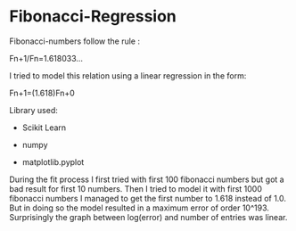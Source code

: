 # Fibonacci-Regression
Fibonacci-numbers follow the rule :

Fn+1/Fn=1.618033...

I tried to model this relation using a linear regression in the form:

Fn+1=(1.618)Fn+0

Library used:

  * Scikit Learn
  
  * numpy
  
  * matplotlib.pyplot
  
  
During the fit process I first tried with first 100 fibonacci numbers but got a bad result for first 10 numbers.
Then I tried to model it with first 1000 fibonacci numbers I managed to get the first number to 1.618 instead of 1.0.
But in doing so the model resulted in a maximum error of order 10^193.
Surprisingly the graph between log(error)  and number of entries was linear.
